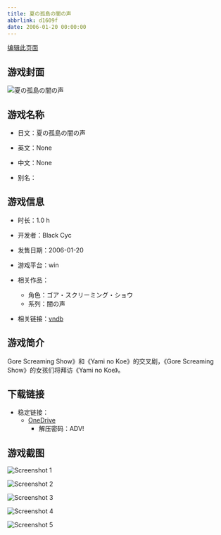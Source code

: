 ```yaml
---
title: 夏の孤島の闇の声
abbrlink: d1609f
date: 2006-01-20 00:00:00
---
```

[编辑此页面](https://github.com/ACG-3/ADV3-source/blob/main/source/_posts/games/%E5%A4%8F%E3%81%AE%E5%AD%A4%E5%B3%B6%E3%81%AE%E9%97%87%E3%81%AE%E5%A3%B0.md)

## 游戏封面

![夏の孤島の闇の声](https://pan.timero.xyz/d/onedrive/img_lib_001/%E5%A4%8F%E3%81%AE%E5%AD%A4%E5%B3%B6%E3%81%AE%E9%97%87%E3%81%AE%E5%A3%B0_cover.avif)


## 游戏名称

- 日文：夏の孤島の闇の声
- 英文：None
- 中文：None

- 别名：


## 游戏信息

- 时长：1.0 h
- 开发者：Black Cyc
- 发售日期：2006-01-20
- 游戏平台：win
- 相关作品：
   - 角色：ゴア・スクリーミング・ショウ
   - 系列：闇の声

- 相关链接：[vndb](https://vndb.org/v4827)


## 游戏简介

Gore Screaming Show》和《Yami no Koe》的交叉剧，《Gore Screaming Show》的女孩们将拜访《Yami no Koe》。


## 下载链接

- 稳定链接：
    - [OneDrive](https://pan.timero.xyz/onedrive/adv_lib_001/%E5%A4%8F%E3%81%AE%E5%AD%A4%E5%B3%B6%E3%81%AE%E9%97%87%E3%81%AE%E5%A3%B0)
        - 解压密码：ADV!



## 游戏截图


![Screenshot 1](https://pan.timero.xyz/d/onedrive/img_lib_001/%E5%A4%8F%E3%81%AE%E5%AD%A4%E5%B3%B6%E3%81%AE%E9%97%87%E3%81%AE%E5%A3%B0_Screenshot_1.avif)

![Screenshot 2](https://pan.timero.xyz/d/onedrive/img_lib_001/%E5%A4%8F%E3%81%AE%E5%AD%A4%E5%B3%B6%E3%81%AE%E9%97%87%E3%81%AE%E5%A3%B0_Screenshot_2.avif)

![Screenshot 3](https://pan.timero.xyz/d/onedrive/img_lib_001/%E5%A4%8F%E3%81%AE%E5%AD%A4%E5%B3%B6%E3%81%AE%E9%97%87%E3%81%AE%E5%A3%B0_Screenshot_3.avif)

![Screenshot 4](https://pan.timero.xyz/d/onedrive/img_lib_001/%E5%A4%8F%E3%81%AE%E5%AD%A4%E5%B3%B6%E3%81%AE%E9%97%87%E3%81%AE%E5%A3%B0_Screenshot_4.avif)

![Screenshot 5](https://pan.timero.xyz/d/onedrive/img_lib_001/%E5%A4%8F%E3%81%AE%E5%AD%A4%E5%B3%B6%E3%81%AE%E9%97%87%E3%81%AE%E5%A3%B0_Screenshot_5.avif)

